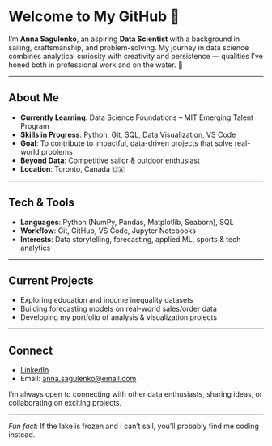 # Welcome to My GitHub 👋  

I’m **Anna Sagulenko**, an aspiring **Data Scientist** with a background in sailing,
craftsmanship, and problem-solving. My journey in data science combines analytical curiosity
with creativity and persistence — qualities I’ve honed both in professional work and on the water. 🌊  

---

## About Me 

- **Currently Learning**: Data Science Foundations – MIT Emerging Talent Program  
- **Skills in Progress**: Python, Git, SQL, Data Visualization, VS Code  
- **Goal**: To contribute to impactful, data-driven projects that solve real-world problems  
- **Beyond Data**: Competitive sailor & outdoor enthusiast  
- **Location**: Toronto, Canada 🇨🇦  

---

## Tech & Tools   

- **Languages**: Python (NumPy, Pandas, Matplotlib, Seaborn), SQL  
- **Workflow**: Git, GitHub, VS Code, Jupyter Notebooks  
- **Interests**: Data storytelling, forecasting, applied ML, sports & tech analytics  

---

## Current Projects   

- Exploring education and income inequality datasets  
- Building forecasting models on real-world sales/order data  
- Developing my portfolio of analysis & visualization projects  

---

## Connect   

- [LinkedIn](https://www.linkedin.com/in/anna-sagulenko)  
- Email: anna.sagulenko@email.com  

I’m always open to connecting with other data enthusiasts, sharing ideas, or collaborating on exciting projects.  

---

*Fun fact*: If the lake is frozen and I can’t sail, you’ll probably find me coding instead.  
